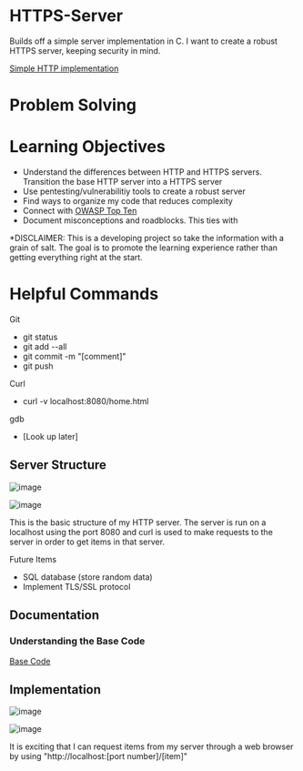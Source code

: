 # HTTPS-Server
Builds off a simple server implementation in C. I want to create a robust HTTPS server, keeping security in mind.

[Simple HTTP implementation](https://github.com/hashjaco/C-HTTP-Server)

# Problem Solving

# Learning Objectives
- Understand the differences between HTTP and HTTPS servers. Transition the base HTTP server into a HTTPS server
- Use pentesting/vulnerabilitiy tools to create a robust server
- Find ways to organize my code that reduces complexity
- Connect with [OWASP Top Ten](https://owasp.org/www-project-top-ten/#:~:text=The%20OWASP%20Top%2010%20is,step%20towards%20more%20secure%20coding)
- Document misconceptions and roadblocks. This ties with  

\*DISCLAIMER: This is a developing project so take the information with a grain of salt. The goal is to promote the learning experience rather than getting everything right at the start.

# Helpful Commands

Git
- git status
- git add --all
- git commit -m "[comment]"
- git push

Curl
- curl -v localhost:8080/home.html

gdb
- [Look up later]

## Server Structure

![image](https://github.com/user-attachments/assets/bbb03718-9f0b-450e-90e0-883fc0d128c4)

![image](https://github.com/user-attachments/assets/03af26e8-f605-4d6d-8df4-6c8b3f0e5cf4)

This is the basic structure of my HTTP server. The server is run on a localhost using the port 8080 and curl is used to make requests to the server in order to get items in that server.

Future Items
- SQL database (store random data)
- Implement TLS/SSL protocol

## Documentation
### Understanding the Base Code

[Base Code](https://github.com/hashjaco/C-HTTP-Server)

## Implementation

![image](https://github.com/user-attachments/assets/5620b80a-9586-4706-8835-88c88e03f31f)

![image](https://github.com/user-attachments/assets/18c5b914-b0aa-48a2-9e59-d6cfac576fad)

It is exciting that I can request items from my server through a web browser by using "http://localhost:[port number]/[item]"
